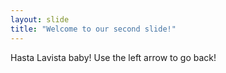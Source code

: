 ```yaml
---
layout: slide
title: "Welcome to our second slide!"
---
```

Hasta Lavista baby!
Use the left arrow to go back!
